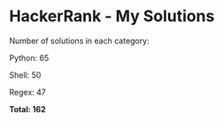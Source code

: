 # HackerRank - My Solutions

Number of solutions in each category:

Python: 65

Shell: 50

Regex: 47

**Total: 162**

